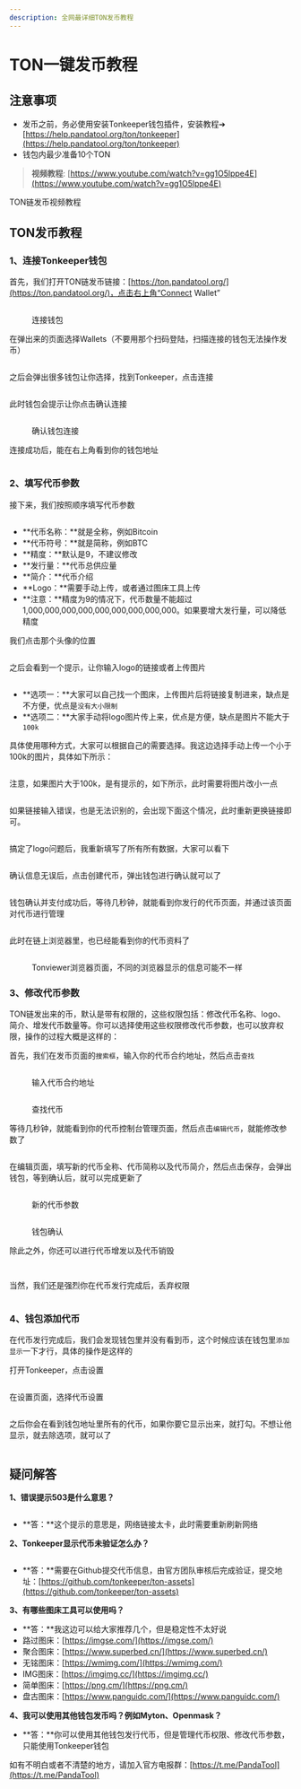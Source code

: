 ```yaml
---
description: 全网最详细TON发币教程
---
```


# TON一键发币教程

## 注意事项 <a href="#zhu-yi-shi-xiang" id="zhu-yi-shi-xiang"></a>

* 发币之前，务必使用安装Tonkeeper钱包插件，安装教程➔ [https://help.pandatool.org/ton/tonkeeper](https://help.pandatool.org/ton/tonkeeper)
* 钱包内最少准备10个TON


> **视频教程**: [https://www.youtube.com/watch?v=gg1O5lppe4E](https://www.youtube.com/watch?v=gg1O5lppe4E)

TON链发币视频教程


## TON发币教程

### 1、连接Tonkeeper钱包

首先，我们打开TON链发币链接：[https://ton.pandatool.org/](https://ton.pandatool.org/)，点击右上角“Connect Wallet”

<figure><img src="../.gitbook/assets/ton钱包连接.png" alt=""><figcaption><p>连接钱包</p></figcaption></figure>

在弹出来的页面选择Wallets（不要用那个扫码登陆，扫描连接的钱包无法操作发币）

<figure><img src="../.gitbook/assets/选择钱包.png" alt=""><figcaption></figcaption></figure>

之后会弹出很多钱包让你选择，找到Tonkeeper，点击连接

<figure><img src="../.gitbook/assets/点击tonkeeper.png" alt=""><figcaption></figcaption></figure>

此时钱包会提示让你点击确认连接

<figure><img src="../.gitbook/assets/钱包确认连接.png" alt=""><figcaption><p>确认钱包连接</p></figcaption></figure>

连接成功后，能在右上角看到你的钱包地址

<figure><img src="../.gitbook/assets/出现钱包地址.png" alt=""><figcaption></figcaption></figure>

### 2、填写代币参数

接下来，我们按照顺序填写代币参数

<figure><img src="../.gitbook/assets/填写参数.png" alt=""><figcaption></figcaption></figure>

* **代币名称：**就是全称，例如Bitcoin
* **代币符号：**就是简称，例如BTC
* **精度：**默认是9，不建议修改
* **发行量：**代币总供应量
* **简介：**代币介绍
* **Logo：**需要手动上传，或者通过图床工具上传
* **注意：**精度为9的情况下，代币数量不能超过1,000,000,000,000,000,000,000,000,000。如果要增大发行量，可以降低精度

我们点击那个头像的位置

<figure><img src="../.gitbook/assets/点击logo.png" alt=""><figcaption></figcaption></figure>

之后会看到一个提示，让你输入logo的链接或者上传图片

<figure><img src="../.gitbook/assets/上传图片.png" alt=""><figcaption></figcaption></figure>

* **选项一：**大家可以自己找一个图床，上传图片后将链接复制进来，缺点是不方便，优点是`没有大小限制`
* **选项二：**大家手动将logo图片传上来，优点是方便，缺点是图片不能大于`100k`

具体使用哪种方式，大家可以根据自己的需要选择。我这边选择手动上传一个小于100k的图片，具体如下所示：

<figure><img src="../.gitbook/assets/logo完成.png" alt=""><figcaption></figcaption></figure>

注意，如果图片大于100k，是有提示的，如下所示，此时需要将图片改小一点

<figure><img src="../.gitbook/assets/错误提示 (2).png" alt=""><figcaption></figcaption></figure>

如果链接输入错误，也是无法识别的，会出现下面这个情况，此时重新更换链接即可。

<figure><img src="../.gitbook/assets/图片识别错误.png" alt=""><figcaption></figcaption></figure>

搞定了logo问题后，我重新填写了所有所有数据，大家可以看下

<figure><img src="../.gitbook/assets/点击创建代币.png" alt=""><figcaption></figcaption></figure>

确认信息无误后，点击创建代币，弹出钱包进行确认就可以了

<figure><img src="../.gitbook/assets/发币钱包确认.png" alt=""><figcaption></figcaption></figure>

钱包确认并支付成功后，等待几秒钟，就能看到你发行的代币页面，并通过该页面对代币进行管理

<figure><img src="../.gitbook/assets/代币管理页面.png" alt=""><figcaption></figcaption></figure>

此时在链上浏览器里，也已经能看到你的代币资料了

<figure><img src="../.gitbook/assets/TONVIEWER浏览器.png" alt=""><figcaption><p>Tonviewer浏览器页面，不同的浏览器显示的信息可能不一样</p></figcaption></figure>

### 3、修改代币参数

TON链发出来的币，默认是带有权限的，这些权限包括：修改代币名称、logo、简介、增发代币数量等。你可以选择使用这些权限修改代币参数，也可以放弃权限，操作的过程大概是这样的：

首先，我们在发币页面的`搜索框`，输入你的代币合约地址，然后点击`查找`

<figure><img src="../.gitbook/assets/搜索代币.png" alt=""><figcaption><p>输入代币合约地址</p></figcaption></figure>

<figure><img src="../.gitbook/assets/查找代币 (1).png" alt=""><figcaption><p>查找代币</p></figcaption></figure>

等待几秒钟，就能看到你的代币控制台管理页面，然后点击`编辑代币`，就能修改参数了

<figure><img src="../.gitbook/assets/编辑代币.png" alt=""><figcaption></figcaption></figure>

在编辑页面，填写新的代币全称、代币简称以及代币简介，然后点击保存，会弹出钱包，等到确认后，就可以完成更新了

<figure><img src="../.gitbook/assets/编辑代币参数.png" alt=""><figcaption><p>新的代币参数</p></figcaption></figure>

<figure><img src="../.gitbook/assets/更新代币钱包确认.png" alt=""><figcaption><p>钱包确认</p></figcaption></figure>

除此之外，你还可以进行代币增发以及代币销毁

<figure><img src="../.gitbook/assets/销毁代币.png" alt=""><figcaption></figcaption></figure>

<figure><img src="../.gitbook/assets/增发代币.png" alt=""><figcaption></figcaption></figure>

当然，我们还是强烈你在代币发行完成后，丢弃权限

<figure><img src="../.gitbook/assets/丢弃权限.png" alt=""><figcaption></figcaption></figure>

### 4、钱包添加代币

在代币发行完成后，我们会发现钱包里并没有看到币，这个时候应该在钱包里`添加显示`一下才行，具体的操作是这样的

打开Tonkeeper，点击设置

<figure><img src="../.gitbook/assets/钱包设置.png" alt=""><figcaption></figcaption></figure>

在设置页面，选择代币设置

<figure><img src="../.gitbook/assets/选择代币.png" alt=""><figcaption></figcaption></figure>

之后你会在看到钱包地址里所有的代币，如果你要它显示出来，就打勾。不想让他显示，就去除选项，就可以了

<figure><img src="../.gitbook/assets/显示代币.png" alt=""><figcaption></figcaption></figure>

## 疑问解答 <a href="#zhu-yi-shi-xiang" id="zhu-yi-shi-xiang"></a>

**1、错误提示503是什么意思？**

<figure><img src="../.gitbook/assets/网络连接错误提示.png" alt=""><figcaption></figcaption></figure>

* **答：**这个提示的意思是，网络链接太卡，此时需要重新刷新网络

**2、Tonkeeper显示代币未验证怎么办？**

<figure><img src="../.gitbook/assets/微信截图_20240809175320.png" alt=""><figcaption></figcaption></figure>

* **答：**需要在Github提交代币信息，由官方团队审核后完成验证，提交地址：[https://github.com/tonkeeper/ton-assets](https://github.com/tonkeeper/ton-assets)

**3、有哪些图床工具可以使用吗？**

* **答：**我这边可以给大家推荐几个，但是稳定性不太好说
* 路过图床：[https://imgse.com/](https://imgse.com/)
* 聚合图床：[https://www.superbed.cn/](https://www.superbed.cn/)
* 无铭图床：[https://wmimg.com/](https://wmimg.com/)
* IMG图床：[https://imgimg.cc/](https://imgimg.cc/)
* 简单图床：[https://png.cm/](https://png.cm/)
* 盘古图床：[https://www.panguidc.com/](https://www.panguidc.com/)

**4、我可以使用其他钱包发币吗？例如Myton、Openmask？**

* **答：**你可以使用其他钱包发行代币，但是管理代币权限、修改代币参数，只能使用Tonkeeper钱包

如有不明白或者不清楚的地方，请加入官方电报群：[https://t.me/PandaTool](https://t.me/PandaTool)

